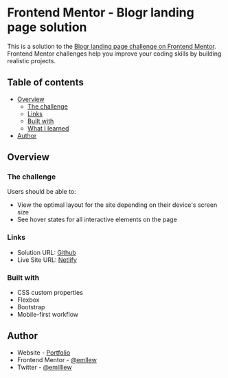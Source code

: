 # Frontend Mentor - Blogr landing page solution

This is a solution to the [Blogr landing page challenge on Frontend Mentor](https://www.frontendmentor.io/challenges/blogr-landing-page-EX2RLAApP). Frontend Mentor challenges help you improve your coding skills by building realistic projects. 

## Table of contents

- [Overview](#overview)
  - [The challenge](#the-challenge)
  - [Links](#links)
  - [Built with](#built-with)
  - [What I learned](#what-i-learned)
- [Author](#author)



## Overview

### The challenge

Users should be able to:

- View the optimal layout for the site depending on their device's screen size
- See hover states for all interactive elements on the page

### Links

- Solution URL: [Github](https://github.com/emllew/blog-landing-page)
- Live Site URL: [Netlify](cranky-hawking-2d2f80.netlify.app)


### Built with

- CSS custom properties
- Flexbox
- Bootstrap
- Mobile-first workflow


## Author

- Website - [Portfolio](https://emllew.dev)
- Frontend Mentor - [@emllew](https://www.frontendmentor.io/profile/emllew)
- Twitter - [@emllllew](https://www.twitter.com/emllllew)


